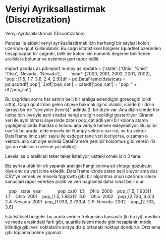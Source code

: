# Veriyi Ayriksallastirmak (Discretization)


Veriyi Ayriksallastirmak (Discretization)




Pandas ile eldeki veriyi ayriksallastirmak icin herhangi bir sayisal kolon uzerinde qcut kullanilabilir. Bu cagri istatistiksel bolgeler (quartile) uzerinden hesap yapan bir cagridir, belli bir kolon icin numerik degerler belirlenen araliklara bolunur ve eslemesi geri rapor edilir. 

import pandas as pdimport numpy as npdata = {'state': ['Ohio', 'Ohio', 'Ohio', 'Nevada', 'Nevada'],        'year': [2000, 2001, 2002, 2001, 2002],        'pop': [1.5, 1.7, 3.6, 2.4, 2.9]}df = pd.DataFrame(data)cats = pd.qcut(df['pop'], 3)df['pop_cat'] = catsdf['pop_cat'] = "pop_" + df['pop_cat']

Bu cagridan sonra her satirin belli bir araliga eslendigini gorecegiz (cikti altta). Cagri qcuts'dan gelen objeye bakmak ilginc olabilir, icinde bir dizin (array) bir de "seviyeler (levels)" adinda 2. bir dizin var. Ana dizin icinde her nokta icin (veriyle ayni sirada) hangi araligin secildigi gosteriliyor. Siranin veri ile ayni olmasi sayesinde zaten pop_cat adli yeni bir kolona atama yaptigimiz anda Pandas o kolonu ana veriyle hemen esleyebiliyor. Bu iyi bir ozellik bu arada, elde mesela bir Numpy vektoru var ise, ve bu vektor DataFrame'imiz satir sayisi ile esdeger tane veri iceriyorsa, o zaman o vektoru alip cat diye aninda DataFrame'e yeni bir kolonmus gibi verebiliriz (ya da eskisinin uzerine yazabiliriz).

Levels ise o araliklari teker teker listeliyor, ustteki ornek icin 3 tane.

Biz ayrica ufak bir ek yaparak araligin hangi kolona ait oldugu gozuksun diye onu da veri icine ekledik. DataFrame icinde zaten belli oluyor ama duz CSV'ye versek ve mesela fpgrowth gibi bir algoritma onun uzerinde islese sonuclari rapor ederken aralik ve veri baglantisi daha rahat belli olur.


   pop   state  year             pop_cat0  1.5    Ohio  2000    pop_[1.5, 1.933]1  1.7    Ohio  2001    pop_[1.5, 1.933]2  3.6    Ohio  2002    pop_(2.733, 3.6]3  2.4  Nevada  2001  pop_(1.933, 2.733]4  2.9  Nevada  2002    pop_(2.733, 3.6]

Istatistiksel bolgeler bu arada verinin frekansina hassastir (ki bu iyi), median ve mode arasindaki fark gibi, quartile islemi mode gibi hesaplanir, mode bilindigi gibi veri noktalarini siraya dizip ortadaki noktayi dondurur. Ortalama gibi toplama bolme yapmaz. 




